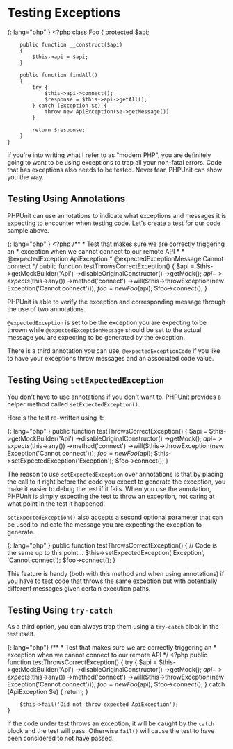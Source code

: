 # Testing Exceptions

{: lang="php" }
    <?php
    class Foo
    {
        protected $api;

        public function __construct($api)
        {
            $this->api = $api;
        }

        public function findAll()
        {
            try {
                $this->api->connect();
                $response = $this->api->getAll();
            } catch (Exception $e) {
                throw new ApiException($e->getMessage())
            }

            return $response;
        }
    }

If you're into writing what I refer to as "modern PHP", you are definitely
going to want to be using exceptions to trap all your non-fatal errors.
Code that has exceptions also needs to be tested. Never fear, PHPUnit can
show you the way.

## Testing Using Annotations 
PHPUnit can use annotations to indicate what exceptions and messages it
is expecting to encounter when testing code. Let's create a test for our
code sample above.

{: lang="php" }
    <?php
    /**
     * Test that makes sure we are correctly triggering an
     * exception when we cannot connect to our remote API
     *
     * @expectedException ApiException
     * @expectedExceptionMessage Cannot connect
     */
    public function testThrowsCorrectException()
    {
        $api = $this->getMockBuilder('Api')
            ->disableOriginalConstructor()
            ->getMock();
        $api->expects($this->any())
            ->method('connect')
            ->will($this->throwException(new Exception('Cannot connect')));
        $foo = new Foo($api);
        $foo->connect();
    }

PHPUnit is able to verify the exception and corresponding message through the use
of two annotations.

`@expectedException` is set to be the exception you are expecting to be thrown
while `@expectedExceptionMessage` should be set to the actual message you
are expecting to be generated by the exception.

There is a third annotation you can use, `@expectedExceptionCode` if you like
to have your exceptions throw messages and an associated code value.

## Testing Using `setExpectedException`
You don't have to use annotations if you don't want to. PHPUnit provides a
helper method called `setExpectedException()`.

Here's the test re-written using it:

{: lang="php" }
    public function testThrowsCorrectException()
    {
        $api = $this->getMockBuilder('Api') 
            ->disableOriginalConstructor()
            ->getMock();
        $api->expects($this->any())
            ->method('connect')
            ->will($this->throwException(new Exception('Cannot connect')));
        $foo = new Foo($api);
        $this->setExpectedException('Exception');
        $foo->connect();
    }

The reason to use `setExpectedException` over annotations is that by placing
the call to it right before the code you expect to generate the exception, you
make it easier to debug the test if it fails. When you use the annotation,
PHPUnit is simply expecting the test to throw an exception, not caring at
what point in the test it happened.

`setExpectedException()` also accepts a second optional parameter that can
be used to indicate the message you are expecting the exception to generate.

{: lang="php" }
    public function testThrowsCorrectException()
    {
        // Code is the same up to this point...
        $this->setExpectedException('Exception', 'Cannot connect');
        $foo->connect();
    }
    
This feature is handy (both with this method and when using annotations)
if you have to test code that throws the same exception but with potentially
different messages given certain execution paths.

## Testing Using `try-catch`
As a third option, you can always trap them using a `try-catch` block in the
test itself.

{: lang="php"}
    /**
     * Test that makes sure we are correctly triggering an
     * exception when we cannot connect to our remote API
     */
    <?php
    public function testThrowsCorrectException()
    {
        try {
            $api = $this->getMockBuilder('Api')
                ->disableOriginalConstructor()
                ->getMock();
            $api->expects($this->any())
                ->method('connect')
                ->will($this->throwException(new Exception('Cannot connect')));
            $foo = new Foo($api);
            $foo->connect();
        } catch (ApiException $e) {
            return;
        }

        $this->fail('Did not throw expected ApiException');
    }

If the code under test throws an exception, it will be caught by the `catch`
block and the test will pass. Otherwise `fail()` will cause the test to
have been considered to not have passed.

